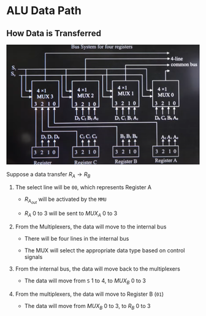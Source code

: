 # ALU Data Path

## How Data is Transferred

![Multiplexers](../images/MUX.png)

Suppose a data transfer $R_A \rightarrow R_B$

1. The select line will be `00`, which represents Register A

    - $R_{A_{out}}$ will be activated by the `MMU`

    - $R_A$ 0 to 3 will be sent to $MUX_A$ 0 to 3

2. From the Multiplexers, the data will move to the internal bus

    - There will be four lines in the internal bus

    - The MUX will select the appropriate data type based on control signals

3. From the internal bus, the data will move back to the multiplexers

    - The data will move from `S` 1 to 4, to $MUX_B$ 0 to 3

4. From the multiplexers, the data will move to Register B (`01`)

    - The data will move from $MUX_B$ 0 to 3, to $R_B$ 0 to 3
